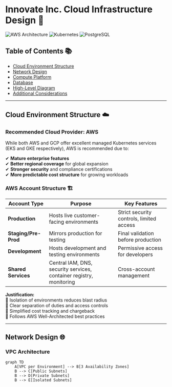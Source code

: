 # Innovate Inc. Cloud Infrastructure Design 🚀

![AWS Architecture](https://img.shields.io/badge/Cloud_Provider-AWS-orange?logo=amazon-aws&style=for-the-badge)
![Kubernetes](https://img.shields.io/badge/Platform-EKS-blue?logo=kubernetes&style=for-the-badge)
![PostgreSQL](https://img.shields.io/badge/Database-RDS_PostgreSQL-blue?logo=postgresql&style=for-the-badge)

## Table of Contents 📚
- [Cloud Environment Structure](#cloud-environment-structure-)
- [Network Design](#network-design-)
- [Compute Platform](#compute-platform-)
- [Database](#database-)
- [High-Level Diagram](#high-level-diagram-)
- [Additional Considerations](#additional-considerations-)

---

## Cloud Environment Structure ☁️

### Recommended Cloud Provider: **AWS**
While both AWS and GCP offer excellent managed Kubernetes services (EKS and GKE respectively), AWS is recommended due to:

✔ **Mature enterprise features**  
✔ **Better regional coverage** for global expansion  
✔ **Stronger security** and compliance certifications  
✔ **More predictable cost structure** for growing workloads  

### AWS Account Structure 🏗️

| Account Type          | Purpose                                                                 | Key Features                          |
|-----------------------|-------------------------------------------------------------------------|---------------------------------------|
| **Production**        | Hosts live customer-facing environments                                | Strict security controls, limited access |
| **Staging/Pre-Prod**  | Mirrors production for testing                                         | Final validation before production    |
| **Development**       | Hosts development and testing environments                             | Permissive access for developers     |
| **Shared Services**   | Central IAM, DNS, security services, container registry, monitoring    | Cross-account management             |

**Justification:**  
🔸 Isolation of environments reduces blast radius  
🔸 Clear separation of duties and access controls  
🔸 Simplified cost tracking and chargeback  
🔸 Follows AWS Well-Architected best practices  

---

## Network Design 🌐

### VPC Architecture
```mermaid
graph TD
    A[VPC per Environment] --> B[3 Availability Zones]
    B --> C[Public Subnets]
    B --> D[Private Subnets]
    B --> E[Isolated Subnets]

